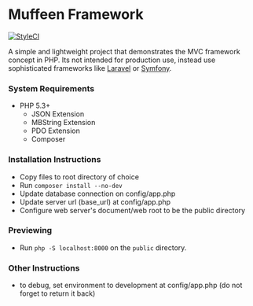 
# Muffeen Framework
[![StyleCI](https://github.styleci.io/repos/86130813/shield?branch=master)](https://github.styleci.io/repos/86130813)

A simple and lightweight project that demonstrates the MVC framework concept in PHP. Its not intended for production use, instead use sophisticated frameworks like [Laravel](https://laravel.com/) or [Symfony](https://symfony.com/).
### System Requirements
- PHP 5.3+
    - JSON Extension
    - MBString Extension
    - PDO Extension
    - Composer
### Installation Instructions
- Copy files to root directory of choice
- Run `composer install --no-dev`
- Update database connection on config/app.php
- Update server url (base_url) at config/app.php
- Configure web server's document/web root to be the public directory
### Previewing
- Run `php -S localhost:8000` on the `public` directory.
### Other Instructions
- to debug, set environment to development at config/app.php (do not forget to return it back)
